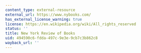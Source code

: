 ```yaml
---
content_type: external-resource
external_url: https://www.nybooks.com/
has_external_license_warning: true
license: https://en.wikipedia.org/wiki/All_rights_reserved
status: ''
title: New York Review of Books
uid: 494590c6-fdda-497c-9e3e-9cb7c3b862c8
wayback_url: ''
---
```

